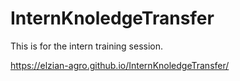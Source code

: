 # InternKnoledgeTransfer
This is for the intern training session.

https://elzian-agro.github.io/InternKnoledgeTransfer/
